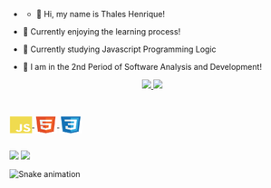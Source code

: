 - - 🔭 Hi, my name is Thales Henrique!


- 🔭 Currently enjoying the learning process!
- 📕 Currently studying Javascript Programming Logic
- 📕 I am in the 2nd Period of Software Analysis and Development!

<div align="center">
  <a href="https://github.com/thaleshp">
  <img height="180em" src="https://github-readme-stats.vercel.app/api?username=thaleshp&show_icons=true&theme=dark&include_all_commits=true&count_private=true"/>
  <img height="180em" src="https://github-readme-stats.vercel.app/api/top-langs/?username=thaleshp&layout=compact&langs_count=7&theme=dark"/>
</div>

##

<div style="display: inline_block"><br>
  <img align="center" alt="Thales-Js" height="30" width="40" src="https://raw.githubusercontent.com/devicons/devicon/master/icons/javascript/javascript-plain.svg">
  <img align="center" alt="Thales-HTML" height="30" width="40" src="https://raw.githubusercontent.com/devicons/devicon/master/icons/html5/html5-original.svg">
  <img align="center" alt="Thales-CSS" height="30" width="40" src="https://raw.githubusercontent.com/devicons/devicon/master/icons/css3/css3-original.svg">
</div>
  
  ##
  
<div> 
  <a href="https://www.instagram.com/thales.hp/" target="_blank"><img src="https://img.shields.io/badge/-Instagram-%23E4405F?style=for-the-badge&logo=instagram&logoColor=white" target="_blank"></a>
  <a href="https://www.linkedin.com/in/thales-henrique-8309a021b/" target="_blank"><img src="https://img.shields.io/badge/-LinkedIn-%230077B5?style=for-the-badge&logo=linkedin&logoColor=white" target="_blank"></a>
  
  ![Snake animation](https://github.com/thaleshp/thaleshp/blob/output/github-contribution-grid-snake.svg)
</div>
